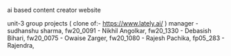ai based content creator website

unit-3 group projects ( clone of:- https://www.lately.ai/ )
manager - sudhanshu sharma,
fw20_0091 - Nikhil Angolkar,
fw20_1330 - Debasish Bihari,
fw20_0075 - Owaise Zarger,
fw20_1080 - Rajesh Pachika,
fp05_283 - Rajendra,
